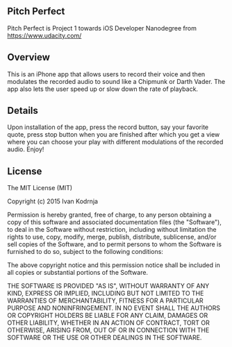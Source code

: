 ﻿## Pitch Perfect

Pitch Perfect is Project 1 towards iOS Developer Nanodegree from https://www.udacity.com/

## Overview

This is an iPhone app that allows users to record their voice and then modulates the recorded audio to sound like a Chipmunk or Darth Vader. The app also lets the user speed up or slow down the rate of playback.


## Details

Upon installation of the app, press the record button, say your favorite quote, press stop button when you are finished after which you get a view where you can choose your play with different modulations of the recorded audio. Enjoy!


## License

The MIT License (MIT)

Copyright (c) 2015 Ivan Kodrnja

Permission is hereby granted, free of charge, to any person obtaining a copy
of this software and associated documentation files (the "Software"), to deal
in the Software without restriction, including without limitation the rights
to use, copy, modify, merge, publish, distribute, sublicense, and/or sell
copies of the Software, and to permit persons to whom the Software is
furnished to do so, subject to the following conditions:

The above copyright notice and this permission notice shall be included in
all copies or substantial portions of the Software.

THE SOFTWARE IS PROVIDED "AS IS", WITHOUT WARRANTY OF ANY KIND, EXPRESS OR
IMPLIED, INCLUDING BUT NOT LIMITED TO THE WARRANTIES OF MERCHANTABILITY,
FITNESS FOR A PARTICULAR PURPOSE AND NONINFRINGEMENT. IN NO EVENT SHALL THE
AUTHORS OR COPYRIGHT HOLDERS BE LIABLE FOR ANY CLAIM, DAMAGES OR OTHER
LIABILITY, WHETHER IN AN ACTION OF CONTRACT, TORT OR OTHERWISE, ARISING FROM,
OUT OF OR IN CONNECTION WITH THE SOFTWARE OR THE USE OR OTHER DEALINGS IN
THE SOFTWARE.